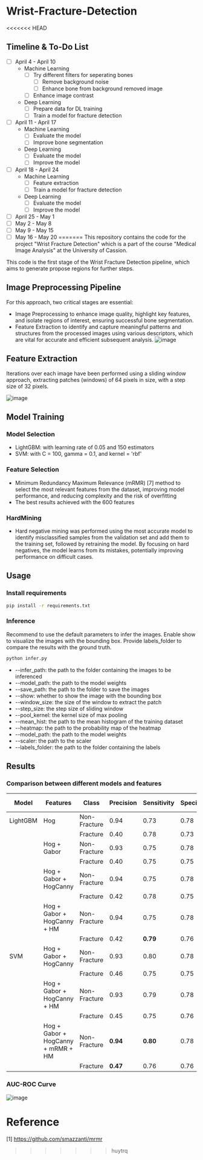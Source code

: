 # Wrist-Fracture-Detection
<<<<<<< HEAD

## Timeline & To-Do List

- [ ] April 4 - April 10
    - Machine Learning
        - [ ] Try different filters for seperating bones
            - [ ] Remove background noise
            - [ ] Enhance bone from background removed image
        - [ ] Enhance image contrast
    - Deep Learning
        - [ ] Prepare data for DL training
        - [ ] Train a model for fracture detection
- [ ] April 11 - April 17
    - Machine Learning
        - [ ] Evaluate the model
        - [ ] Improve bone segmentation
    - Deep Learning
        - [ ] Evaluate the model
        - [ ] Improve the model
- [ ] April 18 - April 24
    - Machine Learning
        - [ ] Feature extraction
        - [ ] Train a model for fracture detection
    - Deep Learning
        - [ ] Evaluate the model
        - [ ] Improve the model
- [ ] April 25 - May 1
- [ ] May 2 - May 8
- [ ] May 9 - May 15
- [ ] May 16 - May 20
=======
This repository contains the code for the project "Wrist Fracture Detection" which is a part of the course "Medical Image Analysis" at the University of Cassion.

This code is the first stage of the Wrist Fracture Detection pipeline, which aims to generate propose regions for further steps.

## Image Preprocessing Pipeline
For this approach, two critical stages are essential: 
-  Image Preprocessing to enhance image quality, highlight key features, and isolate regions of interest, ensuring successful bone segmentation. 
-  Feature Extraction to identify and capture meaningful patterns and structures from the processed images using various descriptors, which are vital for accurate and efficient subsequent analysis.
![image](./images/Image%20Processing%20Pipeline.png)

## Feature Extraction 
Iterations over each image have been performed using a sliding window approach, extracting patches (windows) of 64 pixels in size, with a step size of 32 pixels.

![image](./images/FeaturesExtraction.png)

## Model Training

### Model Selection
- LightGBM: with learning rate of 0.05 and 150 estimators
- SVM: with C = 100, gamma = 0.1, and kernel = 'rbf'
### Feature Selection
-  Minimum Redundancy Maximum Relevance (mRMR) [7] method to select the most relevant features from the dataset, improving model performance, and reducing complexity and the risk of overfitting
- The best results achieved with the 600 features
### HardMining
- Hard negative mining was performed using the most accurate model to identify misclassified samples from the validation set and add them to the training set, followed by retraining the model. By focusing on hard negatives, the model learns from its mistakes, potentially improving performance on difficult cases.


## Usage
### Install requirements
```bash
pip install -r requirements.txt
```
### Inference
Recommend to use the default parameters to infer the images. 
Enable show to visualize the images with the bounding box. 
Provide labels_folder to compare the results with the ground truth.
```bash
python infer.py
```
- --infer_path: the path to the folder containing the images to be inferenced
- --model_path: the path to the model weights
- --save_path: the path to the folder to save the images
- --show: whether to show the image with the bounding box
- --window_size: the size of the window to extract the patch
- --step_size: the step size of sliding window
- --pool_kernel: the kernel size of max pooling
- --mean_hist: the path to the mean histogram of the training dataset
- --heatmap: the path to the probability map of the heatmap
- --model_path: the path to the model weights
- --scaler: the path to the scaler
- --labels_folder: the path to the folder containing the labels



## Results
### Comparison between different models and features
| Model      | Features                             | Class        | Precision | Sensitivity | Specificity | F1 Score |
|------------|--------------------------------------|--------------|-----------|-------------|-------------|----------|
| LightGBM   | Hog                                  | Non-Fracture | 0.94      | 0.73        | 0.78        | 0.82     |
|            |                                      | Fracture     | 0.40      | 0.78        | 0.73        | 0.53     |
|            | Hog + Gabor                          | Non-Fracture | 0.93      | 0.75        | 0.78        | 0.83     |
|            |                                      | Fracture     | 0.40      | 0.75        | 0.75        | 0.52     |
|            | Hog + Gabor + HogCanny               | Non-Fracture | 0.94      | 0.75        | 0.78        | 0.83     |
|            |                                      | Fracture     | 0.42      | 0.78        | 0.75        | 0.54     |
|            | Hog + Gabor + HogCanny + HM          | Non-Fracture | 0.94      | 0.75        | 0.78        | 0.84     |
|            |                                      | Fracture     | 0.42      | **0.79**    | 0.76        | 0.55     |
| SVM        | Hog + Gabor + HogCanny               | Non-Fracture | 0.93      | 0.80        | 0.78        | 0.86     |
|            |                                      | Fracture     | 0.46      | 0.75        | 0.75        | 0.57     |
|            | Hog + Gabor + HogCanny + HM          | Non-Fracture | 0.93      | 0.79        | 0.78        | 0.86     |
|            |                                      | Fracture     | 0.45      | 0.75        | 0.76        | 0.57     |
|            | Hog + Gabor + HogCanny + mRMR + HM   | Non-Fracture | **0.94**  | **0.80**    | 0.78        | **0.86** |
|            |                                      | Fracture     | **0.47**  | 0.76        | 0.76        | **0.58** |

### AUC-ROC Curve
![image](./images/AUC.png)

# Reference
[1] https://github.com/smazzanti/mrmr

>>>>>>> huytrq
